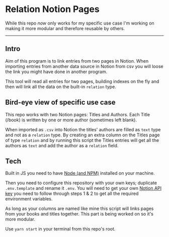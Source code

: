 # Relation Notion Pages

While this repo _now_ only works for my specific use case I'm working on making it more modular and therefore reusable by others.

---

## Intro

Aim of this program is to link entries from two pages in Notion. When importing entries from another data source in Notion from csv you will loose the link you might have done in another program.

This tool will read all entries for two pages, building indexes on the fly and then will link all the data on the built-in `relation` type.

## Bird-eye view of specific use case

This repo works with two Notion pages: Titles and Authors.
Each Title (/book) is written by one or more author (sometimes left blank).

When imported as `.csv` into Notion the titles' authors are filled as `text` type and not as a `relation` type. By creating an extra column on the Titles page of type `relation` and by running this script the Titles entries will get all the authors as `text` and add the author as a `relation` field.

## Tech

Built in JS you need to have [Node (and NPM)](https://nodejs.org/en/download/) installed on your machine.

Then you need to configure this repository with your own keys; duplicate `.env.template` and rename it `.env`. You will need to get your own [Notion API key](https://developers.notion.com/docs#step-1-create-an-integration) you need to follow through steps 1 & 2 to get all the required environment variables.

As long as your columns are named like mine this script will links pages from your books and titles together. This part is being worked on so it's more modular.

Use `yarn start` in your terminal from this repo's root.
